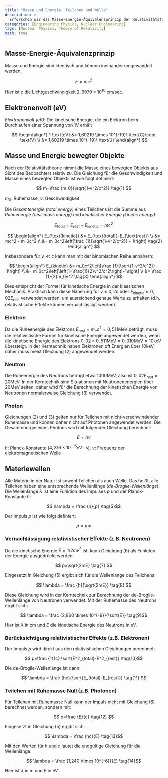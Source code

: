 ```yaml
---
title: "Masse und Energie, Teilchen und Welle"
description: >-
  Erforschen wir das Masse-Energie-Äquivalenzprinzip der Relativitätstheorie und berechnen die Energie eines bewegten Elektrons unter Berücksichtigung relativistischer Effekte.
categories: [Engineering Physics, Nuclear Engineering]
tags: [Nuclear Physics, Theory of Relativity]
math: true
---
```


## Masse-Energie-Äquivalenzprinzip
Masse und Energie sind identisch und können ineinander umgewandelt werden.

$$ E=mc^2 $$

Hier ist $c$ die Lichtgeschwindigkeit $2,9979 \times 10^{10}\ \text{cm/sec}$.

## Elektronenvolt (eV)
*Elektronenvolt (eV)*: Die kinetische Energie, die ein Elektron beim Durchlaufen einer Spannung von 1V erhält

$$
\begin{align*} 
1 \text{eV} &= 1,60219 \times 10^{-19}\ \text{C}\cdot \text{V}
\\ &= 1,60219 \times 10^{-19}\ \text{J}
\end{align*}
$$

## Masse und Energie bewegter Objekte
Nach der Relativitätstheorie nimmt die Masse eines bewegten Objekts aus Sicht des Beobachters relativ zu. Die Gleichung für die Geschwindigkeit und Masse eines bewegten Objekts ist wie folgt definiert:

$$ m=\frac {m_0}{\sqrt{1-v^2/c^2}} \tag{1} $$

$m_0$: Ruhemasse, $v$: Geschwindigkeit

Die *Gesamtenergie (total energy)* eines Teilchens ist die Summe aus *Ruheenergie (rest-mass energy)* und *kinetischer Energie (kinetic energy)*:

$$ E_{\text{total}} = E_{\text{rest}}+E_{\text{kinetic}} = mc^2$$

$$
\begin{align*}
E_{\text{kinetic}} &= E_{\text{total}}-E_{\text{rest}}
\\ &= mc^2 - m_0c^2
\\ &= m_0c^2\left[\frac {1}{\sqrt{1-v^2/c^2}} - 1\right] \tag{2}
\end{align*}
$$

Insbesondere für $v\ll c$ kann man mit der binomischen Reihe annähern:

$$
\begin{align*}
E_{kinetic} &= m_0c^2\left[\frac {1}{\sqrt{1-v^2/c^2}} - 1\right]
\\ &= m_0c^2\left[\left(1+\frac{1}{2}v^2/c^2\right)-1\right]
\\ &= \frac {1}{2}m_0v^2 \tag{3}
\end{align*}
$$

Dies entspricht der Formel für kinetische Energie in der klassischen Mechanik. Praktisch kann diese Näherung für $v\leq 0,2c$ oder $E_{\text{kinetic}} \leq 0,02E_{\text{rest}}$ verwendet werden, um ausreichend genaue Werte zu erhalten (d.h. relativistische Effekte können vernachlässigt werden).

### Elektron
Da die Ruheenergie des Elektrons $E_{\text{rest}}=m_ec^2=0,511 \text{MeV}$ beträgt, muss die relativistische Formel für kinetische Energie angewendet werden, wenn die kinetische Energie des Elektrons $0,02\times 0,511 \text{MeV}=0,010 \text{MeV}=10 \text{keV}$ übersteigt. In der Kerntechnik haben Elektronen oft Energien über 10keV, daher muss meist Gleichung (2) angewendet werden.

### Neutron
Die Ruheenergie des Neutrons beträgt etwa 1000MeV, also ist $0,02E_{rest}=20\text{MeV}$. In der Kerntechnik sind Situationen mit Neutronenenergien über 20MeV selten, daher wird für die Berechnung der kinetischen Energie von Neutronen normalerweise Gleichung (3) verwendet.

### Photon
Gleichungen (2) und (3) gelten nur für Teilchen mit nicht-verschwindender Ruhemasse und können daher nicht auf Photonen angewendet werden. Die Gesamtenergie eines Photons wird mit folgender Gleichung berechnet:

$$ E = h\nu \tag{4} $$

$h$: Planck-Konstante ($4,316 \times 10^{-15} \text{eV}\cdot\text{s}$), $\nu$: Frequenz der elektromagnetischen Welle

## Materiewellen
Alle Materie in der Natur ist sowohl Teilchen als auch Welle. Das heißt, alle Teilchen haben eine entsprechende Wellenlänge (*de-Broglie-Wellenlänge*). Die Wellenlänge $\lambda$ ist eine Funktion des Impulses $p$ und der Planck-Konstante $h$:

$$ \lambda = \frac {h}{p} \tag{5}$$

Der Impuls $p$ ist wie folgt definiert:

$$ p = mv \tag{6} $$

### Vernachlässigung relativistischer Effekte (z.B. Neutronen)
Da die kinetische Energie $E=1/2 mv^2$ ist, kann Gleichung (6) als Funktion der Energie ausgedrückt werden:

$$ p=\sqrt{2mE} \tag{7} $$

Eingesetzt in Gleichung (5) ergibt sich für die Wellenlänge des Teilchens:

$$ \lambda = \frac {h}{\sqrt{2mE}} \tag{8} $$

Diese Gleichung wird in der Kerntechnik zur Berechnung der de-Broglie-Wellenlänge von Neutronen verwendet. Mit der Ruhemasse des Neutrons ergibt sich:

$$ \lambda = \frac {2,860 \times 10^{-9}}{\sqrt{E}} \tag{9}$$

Hier ist $\lambda$ in cm und $E$ die kinetische Energie des Neutrons in eV.

### Berücksichtigung relativistischer Effekte (z.B. Elektronen)
Der Impuls $p$ wird direkt aus den relativistischen Gleichungen berechnet:

$$ p=\frac {1}{c} \sqrt{E^2_{total}-E^2_{rest}} \tag{10}$$

Die de-Broglie-Wellenlänge ist dann:

$$ \lambda = \frac {hc}{\sqrt{E_{total}-E_{rest}}} \tag{11} $$

### Teilchen mit Ruhemasse Null (z.B. Photonen)
Für Teilchen mit Ruhemasse Null kann der Impuls nicht mit Gleichung (6) berechnet werden, sondern mit:

$$ p=\frac {E}{c} \tag{12} $$

Eingesetzt in Gleichung (5) ergibt sich:

$$ \lambda = \frac {hc}{E} \tag{13}$$

Mit den Werten für $h$ und $c$ lautet die endgültige Gleichung für die Wellenlänge:

$$ \lambda = \frac {1,240 \times 10^{-6}}{E} \tag{14}$$

Hier ist $\lambda$ in m und $E$ in eV.